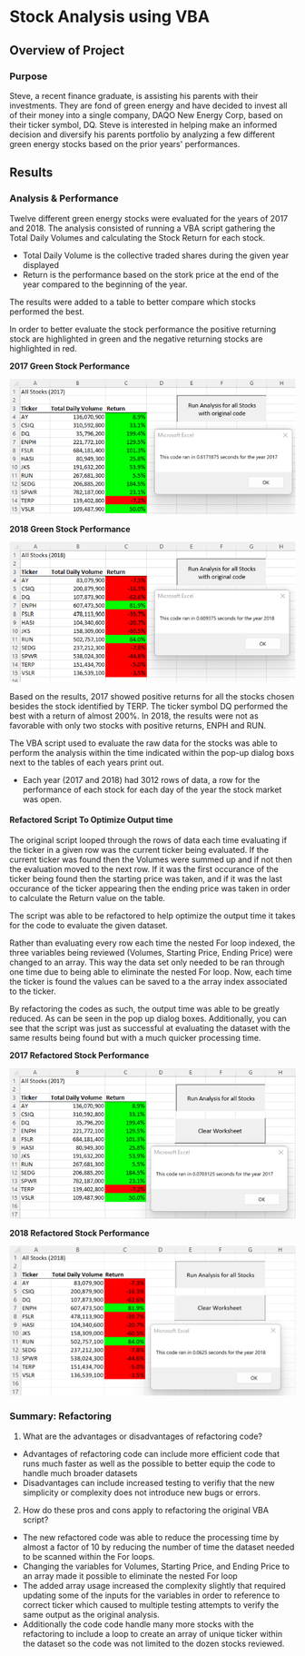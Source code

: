 # Stock Analysis using VBA

## Overview of Project

### Purpose
Steve, a recent finance graduate, is assisting his parents with their investments. They are fond of green energy and have decided to invest all of their money into a single company, DAQO New Energy Corp, based on their ticker symbol, DQ. Steve is interested in helping make an informed decision and diversify his parents portfolio by analyzing a few different green energy stocks based on the prior years' performances.

## Results

### Analysis & Performance
Twelve different green energy stocks were evaluated for the years of 2017 and 2018. The analysis consisted of running a VBA script gathering the Total Daily Volumes and calculating the Stock Return for each stock.
* Total Daily Volume is the collective traded shares during the given year displayed
* Return is the performance based on the stork price at the end of the year compared to the beginning of the year.

The results were added to a table to better compare which stocks performed the best.   

In order to better evaluate the stock performance the positive returning stock are highlighted in green and the negative returning stocks are highlighted in red.

**2017 Green Stock Performance**

![2017 Original Stock Analysis](https://github.com/mcgibbenyd1/stock-analysis/blob/main/Green_Stocks%20original%20code%202017.png)

**2018 Green Stock Performance**

![2018 Original Stock Analysis](https://github.com/mcgibbenyd1/stock-analysis/blob/main/Green_Stocks%20original%20code%202018.png)

Based on the results, 2017 showed positive returns for all the stocks chosen besides the stock identified by TERP. The ticker symbol DQ performed the best with a return of almost 200%. In 2018, the results were not as favorable with only two stocks with positive returns, ENPH and RUN.

The VBA script used to evaluate the raw data for the stocks was able to perform the analysis within the time indicated within the pop-up dialog boxs next to the tables of each years print out.
* Each year (2017 and 2018) had 3012 rows of data, a row for the performance of each stock for each day of the year the stock market was open. 

#### Refactored Script To Optimize Output time

The original script looped through the rows of data each time evaluating if the ticker in a given row was the current ticker being evaluated. If the current ticker was found then the Volumes were summed up and if not then the evaluation moved to the next row. If it was the first occurance of the ticker being found then the starting price was taken, and if it was the last occurance of the ticker appearing then the ending price was taken in order to calculate the Return value on the table.

The script was able to be refactored to help optimize the output time it takes for the code to evaluate the given dataset.

Rather than evaluating every row each time the nested For loop indexed, the three variables being reviewed (Volumes, Starting Price, Ending Price) were changed to an array. This way the data set only needed to be ran through one time due to being able to eliminate the nested For loop. Now, each time the ticker is found the values can be saved to a the array index associated to the ticker. 
 
By refactoring the codes as such, the output time was able to be greatly reduced. As can be seen in the pop up dialog boxes. Additionally, you can see that the script was just as successful at evaluating the dataset with the same results being found but with a much quicker processing time. 

**2017 Refactored Stock Performance**

![2017 Refactored Stock Analysis](https://github.com/mcgibbenyd1/stock-analysis/blob/main/VBA_Challenge_2017.png)

**2018 Refactored Stock Performance**

![2018 Refactored Stock Analysis](https://github.com/mcgibbenyd1/stock-analysis/blob/main/VBA_Challenge_2018.png)

### Summary: Refactoring
1. What are the advantages or disadvantages of refactoring code?
* Advantages of refactoring code can include more efficient code that runs much faster as well as the possible to better equip the code to handle much broader datasets
* Disadvantages can include increased testing to verifiy that the new simplicity or complexity does not introduce new bugs or errors. 

2. How do these pros and cons apply to refactoring the original VBA script?
* The new refactored code was able to reduce the processing time by almost a factor of 10 by reducing the number of time the dataset needed to be scanned within the For loops. 
* Changing the variables for Volumes, Starting Price, and Ending Price to an array made it possible to eliminate the nested For loop
* The added array usage increased the complexity slightly that required updating some of the inputs for the variables in order to reference to correct ticker which caused to multiple testing attempts to verify the same output as the original analysis.  
* Additionally the code code handle many more stocks with the refactoring to include a loop to create an array of unique ticker within the dataset so the code was not limited to the dozen stocks reviewed. 
